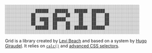 ```
░░░░░░░░░░░░░░░░░░░░░░░░░░░░░░░░░░░░░░░░░░░░░░░░░░░░░░░░░░░░░░
░░░░░░░░░░░░░░▓▓▓▓▓▓░░░▓▓▓▓▓▓░░░▓▓▓▓▓▓░░▓▓▓▓▓▓░░░░░░░░░░░░░░░░
░░░░░░░░░░░░▓▓░░░░░░░░▓▓░░░░▓▓░░░░▓▓░░░░▓▓░░░░▓▓░░░░░░░░░░░░░░
░░░░░░░░░░░░▓▓░░▓▓▓▓░░▓▓▓▓▓▓░░░░░░▓▓░░░░▓▓░░░░▓▓░░░░░░░░░░░░░░
░░░░░░░░░░░░▓▓░░░░▓▓░░▓▓░░░░▓▓░░░░▓▓░░░░▓▓░░░░▓▓░░░░░░░░░░░░░░
░░░░░░░░░░░░░░▓▓▓▓▓▓░░▓▓░░░░▓▓░░▓▓▓▓▓▓░░▓▓▓▓▓▓░░░░░░░░░░░░░░░░
░░░░░░░░░░░░░░░░░░░░░░░░░░░░░░░░░░░░░░░░░░░░░░░░░░░░░░░░░░░░░░
```

Grid is a library created by [Levi Beach](http://levibeach.com) and based on a system by [Hugo Giraudel](https://github.com/HugoGiraudel). It relies on [`calc()`](http://caniuse.com/#search=calc) and [advanced CSS selectors](http://caniuse.com/#feat=css-sel3).
